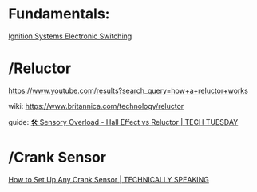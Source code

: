 # Fundamentals:
[Ignition Systems Electronic Switching](https://youtu.be/4NiGBLfGTxU)

# /Reluctor
https://www.youtube.com/results?search_query=how+a+reluctor+works

wiki: https://www.britannica.com/technology/reluctor

guide: [🛠 Sensory Overload - Hall Effect vs Reluctor | TECH TUESDAY](https://youtu.be/lTAW0lTqP6s)

# /Crank Sensor
[How to Set Up Any Crank Sensor | TECHNICALLY SPEAKING](https://youtu.be/HW0ENqcxNSg)
